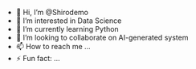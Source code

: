 - 👋 Hi, I’m @Shirodemo
- 👀 I’m interested in Data Science
- 🌱 I’m currently learning Python
- 💞️ I’m looking to collaborate on AI-generated system 
- 📫 How to reach me ...
- ⚡ Fun fact: ...

<!---
Shirodemo/Shirodemo is a ✨ special ✨ repository because its `README.md` (this file) appears on your GitHub profile.
You can click the Preview link to take a look at your changes.
--->
